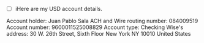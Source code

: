 - [ ] iHere are my USD account details.

Account holder: Juan Pablo Sala
ACH and Wire routing number: 084009519
Account number: 9600011525008829
Account type: Checking
Wise's address: 30 W. 26th Street, Sixth Floor
New York NY 10010
United States
